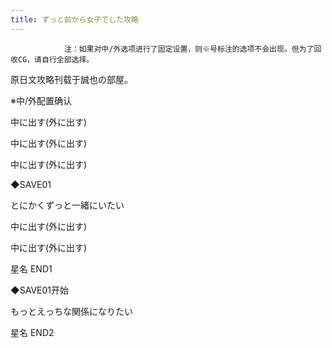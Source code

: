 ```yaml
---
title: ずっと前から女子でした攻略
---
```


                注：如果对中/外选项进行了固定设置，则※号标注的选项不会出现。但为了回收CG，请自行全部选择。

原日文攻略刊载于誠也の部屋。



※中/外配置确认

中に出す(外に出す)

中に出す(外に出す)

中に出す(外に出す)

◆SAVE01

とにかくずっと一緒にいたい

中に出す(外に出す)

中に出す(外に出す)



星名 END1



◆SAVE01开始

もっとえっちな関係になりたい



星名 END2


              
